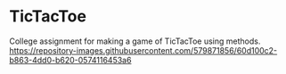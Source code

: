 # TicTacToe
College assignment for making a game of TicTacToe using methods.
https://repository-images.githubusercontent.com/579871856/60d100c2-b863-4dd0-b620-0574116453a6
